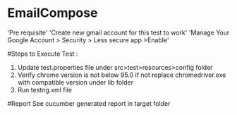 # EmailCompose

'Pre requisite'
'Create new gmail account for this test to work'
'Manage Your Google Account > Security > Less secure app >Enable'
 
#Steps to Execute Test :
1. Update test.properties file under src>test>resources>config folder
2. Verify chrome version is not below 95.0 if not replace chromedriver.exe with compatible version under lib folder
3. Run testng.xml file

#Report
See cucumber generated report in target folder